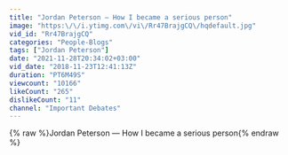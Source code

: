 ```yaml
---
title: "Jordan Peterson — How I became a serious person"
image: "https:\/\/i.ytimg.com\/vi\/Rr47BrajgCQ\/hqdefault.jpg"
vid_id: "Rr47BrajgCQ"
categories: "People-Blogs"
tags: ["Jordan Peterson"]
date: "2021-11-28T20:34:02+03:00"
vid_date: "2018-11-23T12:41:13Z"
duration: "PT6M49S"
viewcount: "10166"
likeCount: "265"
dislikeCount: "11"
channel: "Important Debates"
---
```

{% raw %}Jordan Peterson — How I became a serious person{% endraw %}
